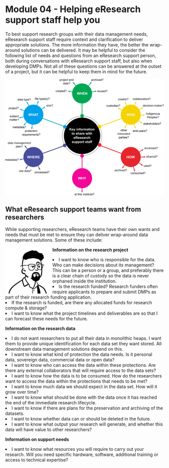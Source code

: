 # Module 04 - Helping eResearch support staff help you

To best support research groups with their data management needs, eResearch support staff require context and clarification to deliver appropriate solutions. The more information they have, the better the wrap-around solutions can be delivered. It may be helpful to consider the following list of needs and questions from an eResearch support person, both during conversations with eResearch support staff, but also when developing DMPs. Not all of these questions can be answered at the outset of a project, but it can be helpful to keep them in mind for the future.

![The who, what, when, where, why, and how of data management](../figures/5Ws-eResearch-support-staff-draft-v2.png)

## What eResearch support teams want from researchers

While supporting researchers, eResearch teams have their own wants and needs that must be met to ensure they can deliver wrap-around data management solutions. Some of these include:

<p>
<img src="https://github.com/GenomicsAotearoa/data-management-resources/blob/main/docs/figures/Darryl-profile.png?raw=true" style="float:left;width:150px;" alt="Profile image of eResearch manager Darryl">
  
  
  <b>Information on the research project</b>
  <li>I want to know who is responsible for the data. Who can make decisions about its management?  This can be a person or a group, and preferably there is a clear chain of custody so the data is never orphaned inside the institution.</li>
  <li>Is the research funded? Research funders often require applicants to prepare and submit DMPs as part of their research funding application.</li>
  <li>If the research is funded, are there any allocated funds for research compute & storage?</li>
  <li>I want to know what the project timelines and deliverables are so that I can forecast these needs for the future.</li>

  
  <b>Information on the research data</b>
  <li>I do not want researchers to put all their data in monolithic heaps. I want them to provide unique identification for each data set they want stored. All downstream data management solutions depend on this.</li>
  <li>I want to know what kind of protection the data needs. Is it personal data, sovereign data, commercial data or open data?</li>
  <li>I want to know who can access the data within these protections. Are there any external collaborators that will require access to the data sets?</li>
  <li>I want to know how the data is to be consumed. How do the researchers want to access the data within the protections that needs to be met?</li>
  <li>I want to know much data we should expect in the data set. How will it grow over time?</li>
  <li>I want to know what should be done with the data once it has reached the end of the immediate research lifecycle.</li>
  <li>I want to know if there are plans for the preservation and archiving of the datasets.</li>
  <li>I want to know whether data can or should be deleted in the future.</li>
  <li>I want to know what output your research will generate, and whether this data will have value to other researchers?</li>

  
  <b>Information on support needs</b>
  <li>I want to know what resources you will require to carry out your research. Will you need specific hardware, software, additional training or access to technical expertise?</li>

</p>
